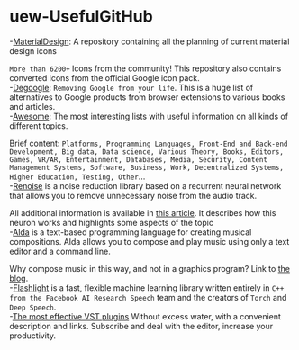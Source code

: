 # uew-UsefulGitHub
-[MaterialDesign](https://github.com/Templarian/MaterialDesign): 
A repository containing all the planning of current material design icons

`More than 6200+` Icons from the community!
This repository also contains converted icons from the official Google icon pack.<br />
-[Degoogle](https://github.com/tycrek/degoogle):
`Removing Google from your life`. 
This is a huge list of alternatives to Google products from browser extensions to various books and articles.<br />
-[Awesome](https://github.com/sindresorhus/awesome):
The most interesting lists with useful information on all kinds of different topics.

Brief content:
`Platforms, Programming Languages, Front-End and Back-end Development, Big data, Data science, Various Theory, Books, Editors, Games, VR/AR, Entertainment, Databases, Media, Security, Content Management Systems, Software, Business, Work, Decentralized Systems, Higher Education, Testing, Other`...<br />
-[Renoise](https://github.com/xiph/rnnoise) is a noise reduction library based on a recurrent neural network that allows you to remove unnecessary noise from the audio track.

All additional information is available in [this article](https://jmvalin.ca/demo/rnnoise/).
It describes how this neuron works and highlights some aspects of the topic<br />
-[Alda](https://github.com/alda-lang/alda) is a text-based programming language for creating musical compositions. Alda allows you to compose and play music using only a text editor and a command line.

Why compose music in this way, and not in a graphics program? Link to [the blog](https://blog.djy.io/alda-a-manifesto-and-gentle-introduction/).<br />
-[Flashlight](https://github.com/flashlight/flashlight) is a fast, flexible machine learning library written entirely in `C++ from the Facebook AI Research Speech` team and the creators of `Torch` and `Deep Speech`.<br />
-[The most effective VST plugins](https://t.me/vsc_help)
Without excess water, with a convenient description and links. 
Subscribe and deal with the editor, increase your productivity.<br />
